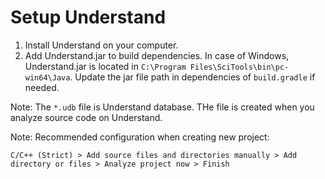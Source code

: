 # Setup Understand

1. Install Understand on your computer.
1. Add Understand.jar to build dependencies.
In case of Windows, Understand.jar is located in `C:\Program Files\SciTools\bin\pc-win64\Java`.
Update the jar file path in dependencies of `build.gradle` if needed.


Note: The `*.udb` file is Understand database. THe file is created when you analyze source code on Understand.

Note: Recommended configuration when creating new project:
```
C/C++ (Strict) > Add source files and directories manually > Add directory or files > Analyze project now > Finish
```

